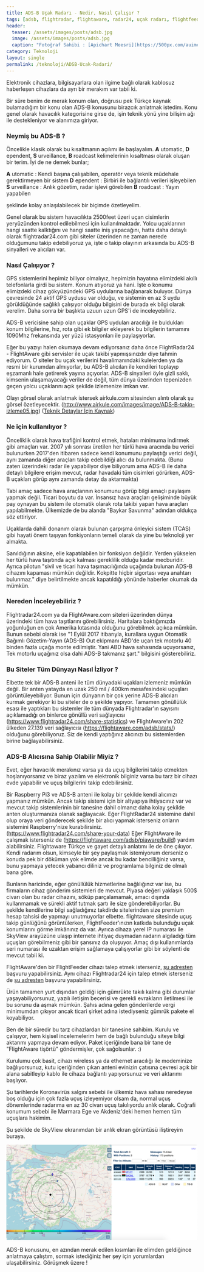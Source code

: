 ```yaml
---
title: ADS-B Uçak Radarı - Nedir, Nasıl Çalışır ?
tags: [adsb, flightradar, flightaware, radar24, uçak radarı, flightfeeder, radarbox, hava radarı]
header:
  teaser: /assets/images/posts/adsb.jpg
  image: /assets/images/posts/adsb.jpg
  caption: "Fotoğraf Sahibi : [Apichart Meesri](https://500px.com/auimeesri)"
category: Teknoloji
layout: single
permalink: /teknoloji/ADSB-Ucak-Radari/
---
```


Elektronik cihazlara, bilgisayarlara olan ilgime bağlı olarak kablosuz haberleşen cihazlara da ayrı bir merakım var tabii ki.

Bir süre benim de merak konum olan, doğrusu pek Türkçe kaynak bulamadığım bir konu olan ADS-B konusunu birazcık anlatmak istedim. Konu genel olarak havacılık kategorisine girse de, işin teknik yönü yine bilişim ağı ile destekleniyor ve alanımıza giriyor.

### Neymiş bu ADS-B ?

Öncelikle klasik olarak bu kısaltmanın açılımı ile başlayalım.
**A** utomatic, **D** ependent, **S** urveillance, **B** roadcast kelimelerinin kısaltması olarak oluşan bir terim. İyi de ne demek bunlar;

**A** utomatic : Kendi başına çalışabilen, operatör veya teknik müdehale gerektirmeyen bir sistem
**D** ependent : Birbiri ile bağlantılı verileri işleyebilen
**S** urveillance : Anlık gözetim, radar işlevi görebilen
**B** roadcast : Yayın yapabilen

şeklinde kolay anlaşılabilecek bir biçimde özetleyelim.

Genel olarak bu sistem havacılıkta 2500feet üzeri uçan cisimlerin yeryüzünden kontrol edilebilmesi için kullanılmaktadır. Yolcu uçaklarının hangi saatte kalktığını ve hangi saatte iniş yapacağını, hatta daha detaylı olarak flightradar24.com gibi siteler üzerinden ne zaman nerede olduğumunu takip edebiliyoruz ya, işte o takip olayının arkasında bu ADS-B sinyalleri ve alıcıları var.

### Nasıl Çalışıyor ?

GPS sistemlerini hepimiz biliyor olmalıyız, hepimizin hayatına elimizdeki akıllı telefonlarla girdi bu sistem. Konum atıyoruz ya hani. İşte o konumu elimizdeki cihaz gökyüzündeki GPS uydularına bağlanarak buluyor. Dünya çevresinde 24 aktif GPS uydusu var olduğu, ve sistemin en az 3 uydu görüldüğünde sağlıklı çalışıyor olduğu bilgisini de burada ek bilgi olarak verelim. Daha sonra bir başlıkta uzuun uzun GPS'i de inceleyebiliriz.

ADS-B vericisine sahip olan uçaklar GPS uyduları aracılığı ile buldukları konum bilgilerine, hız, rota gibi ek bilgiler ekleyerek bu bilgilerin tamamını 1090Mhz frekansında yer yüzü istasyonları ile paylaşıyorlar.

Eğer bu yazıyı halen okumaya devam ediyorsanız daha önce FlightRadar24 - FlightAware gibi servisler ile uçak takibi yapmışsınızdır diye tahmin ediyorum. O siteler bu uçak verilerini havalimanındaki kulelerden ya da resmi bir kurumdan almıyorlar, bu ADS-B alıcıları ile kendileri toplayıp eşzamanlı hale getirerek yayına açıyorlar. ADS-B sinyalleri öyle gizli saklı, kimsenin ulaşamayacağı veriler de değil, tüm dünya üzerinden tepenizden geçen yolcu uçaklarını açık şekilde izlemenize imkan var.

Olayı görsel olarak anlatmak istersek airkule.com sitesinden alıntı olarak şu görsel özetleyecektir.
(http://www.airkule.com/images/image/ADS-B-takip-izleme05.jpg)
([Teknik Detaylar İçin Kaynak](http://www.airkule.com/yazar/ADS-B-ILE-GELECEGIN-PILOTSUZ-UCAK-TEKNOLOJISI/1229))

### Ne için kullanılıyor ?

Önceliklik olarak hava trafiğini kontrol etmek, hataları minimuma indirmek gibi amaçları var. 2007 yılı sonrası üretilen her türlü hava aracında bu verici bulunurken 2017'den itibaren sadece kendi konumunu paylaştığı verici değil, aynı zamanda diğer araçları takip edebildiği alıcı da bulunmakta. (Bunu zaten üzerindeki radar ile yapabiliyor diye biliyorum ama ADS-B ile daha detaylı bilgilere erişim mevcut, radar havadaki tüm cisimleri görürken, ADS-B uçakları görüp aynı zamanda detay da aktarmakta)

Tabi amaç sadece hava araçlarının konumunu görüp bilgi amaçlı paylaşım yapmak değil. Ticari boyutu da var. İnsansız hava araçları gelişiminde büyük pay oynayan bu sistem ile otomatik olarak rota takibi yapan hava araçları yapılabilmekte. Ülkemizde de bu alanda "Baykar Savunma" adından oldukça söz ettiriyor.

Uçaklarda dahili donanım olarak bulunan çarpışma önleyici sistem (TCAS) gibi hayati önem taşıyan fonkiyonların temeli olarak da yine bu teknoloji yer almakta.

Sanıldığının aksine, elle kapatılabilen bir fonksiyon değildir. Yerden yükselen her türlü hava taşıtında açık kalması gereklilik olduğu kadar mecburidir. Ayrıca pilotun "sivil ve ticari hava taşımacılığında uçağında bulunan ADS-B cihazını kapaması mümkün değildir. Kokpitte hiçbir sigortası veya anahtarı bulunmaz." diye belirtilmekte ancak kapatıldığı yönünde haberler okumak da mümkün.

### Nereden İnceleyebiliriz ?

Flightradar24.com ya da FlightAware.com siteleri üzerinden dünya üzerindeki tüm hava taşıtlarını görebilirsiniz. Haritalara baktığımızda yoğunluğun en çok Amerika kıtasında olduğunu görebilmek açıkca mümkün. Bunun sebebi olarak ise "1 Eylül 2017 itibarıyla, kurallara uygun Otomatik Bağımlı Gözetim-Yayın (ADS-B) Out ekipmanı ABD'de uçan tek motorlu 40 binden fazla uçağa monte edilmiştir. Yani ABD hava sahasında uçuyorsanız, Tek motorlu uçağınız olsa dahi ADS-B takmanız şart." bilgisini gösterebiliriz.

### Bu Siteler Tüm Dünyayı Nasıl İzliyor ?

Elbette tek bir ADS-B anteni ile tüm dünyadaki uçakları izlemeniz mümkün değil. Bir anten yatayda en uzak 250 mil / 400km mesafesindeki uçuşları görüntüleyebiliyor. Bunun için dünyanın bir çok yerine ADS-B alıcıları kurmak gerekiyor ki bu siteler de o şekilde yapıyor. Tamamen gönüllülük esası ile yaptıkları bu sistemler ile tüm dünyada Flightradar'ın sayısını açıklamadığı on binlerce gönüllü veri sağlayıcısı (https://www.flightradar24.com/share-statistics)  ve FlightAware'ın 202 ülkeden 27.139 veri sağlayıcısı (https://flightaware.com/adsb/stats/) olduğunu görebiliyoruz. Siz de kendi yaptığınız alıcınızı bu sistemlerden birine bağlayabilirsiniz.

### ADS-B Alıcısına Sahip Olabilir Miyiz ?

Evet, eğer havacılık merakınız varsa ya da uçuş bilgilerini takip etmekten hoşlanıyorsanız ve biraz yazılım ve elektronik bilginiz varsa bu tarz bir cihazı evde yapabilir ve uçuş bilgilerini takip edebilirsiniz.

Bir Raspberry Pi3 ve ADS-B anteni ile kolay bir şekilde kendi alıcınızı yapmanız mümkün. Ancak takip sistemi için bir altyapıya ihtiyacınız var ve mevcut takip sistemlerinin bir tanesine dahil olmanız daha kolay şekilde anten oluşturmanıza olanak sağlayacak. Eğer FlightRadar24 sistemine dahil olup oraya veri gönderecek şekilde bir alıcı yapmak isterseniz onların sistemini Raspberry'nize kurabilirsiniz. (https://www.flightradar24.com/share-your-data)
Eğer FlightAware ile çalışmak isterseniz de (https://flightaware.com/adsb/piaware/build) yardım alabilirsiniz. Flightaware Türkçe ve gayet detaylı anlatımı ile de öne çıkıyor.
Kendi radarım olsun, kimseyle bir şey paylaşmak istemiyorum derseniz o konuda pek bir döküman yok elimde ancak bu kadar bencilliğiniz varsa, bunu yapmaya yetecek yabancı diliniz ve programlama bilginiz de olmalı bana göre.

Bunların haricinde, eğer gönüllülük hizmetlerine bağlılığınız var ise, bu firmaların cihaz gönderim sistemleri de mevcut. Piyasa değeri yaklaşık 500$ civarı olan bu radar cihazını, söküp parçalamamak, amacı dışında kullanmamak ve sürekli aktif tutmak şartı ile size gönderebiliyorlar. Bu şekilde kendilerine bilgi sağladığınız takdirde sitelerinden size premium hesap tahsisi de yapmayı unutmuyorlar elbette. flightaware sitesinde uçuş takip günlüğünü görüntülerken, FlightFeeder'ınızın katkıda bulunduğu uçak konumlarını görme imkânınız da var. Ayrıca cihaza yerel IP numarası ile SkyView arayüzüne ulaşıp internete ihtiyaç duymadan radarın algıladığı tüm uçuşları görebilmeniz gibi bir şansınız da oluşuyor. Amaç dışı kullanımlarda seri numarası ile uzaktan erişim sağlamaya çalışıyorlar gibi bir söylenti de mevcut tabii ki.

FlightAware'den bir FlightFeeder cihazı talep etmek isterseniz, [şu adresten](https://tr.flightaware.com/adsb/request) başvuru yapabilirsiniz. Aynı cihazı Flightradar24 için talep etmek isterseniz de [şu adresten](https://www.flightradar24.com/apply-for-receiver) başvuru yapabilirsiniz.

Ürün tamamen yurt dışından geldiği için gümrükte takılı kalma gibi durumlar yaşayabiliyorsunuz, yazılı iletişim becerisi ve gerekli evrakların iletilmesi ile bu sorunu da aşmak mümkün. Şahıs adına gelen gönderilerde vergi minimumdan çıkıyor ancak ticari şirket adına istediyseniz gümrük pakete el koyabiliyor.

Ben de bir süredir bu tarz cihazlardan bir tanesine sahibim. Kurulu ve çalışıyor, hem kişisel incelemelerim hem de bağlı bulunduğu siteye bilgi aktarımı yapmaya devam ediyor. Paket içeriğinde bana bir tane de "FlightAware tişörtü" göndermişler, çok sağolsunlar. :)

Kurulumu çok basit, cihazı wireless ya da ethernet aracılığı ile modeminize bağlıyorsunuz, kutu içeriğinden çıkan anteni evinizin çatısına çevresi açık bir alana sabitleyip kablo ile cihaza bağlantı yapıyorsunuz ve veri aktarımı başlıyor.

Şu tarihlerde Koronavirüs salgını sebebi ile ülkemiz hava sahası neredeyse boş olduğu için çok fazla uçuş izleyemiyor olsam da, normal uçuş dönemlerinde radarıma en az 30 civarı uçuş takılıyordu anlık olarak. Coğrafi konumum sebebi ile Marmara Ege ve Akdeniz'deki hemen hemen tüm uçuşlara hakimim.

Şu şekilde de SkyView ekranımdan bir anlık ekran görüntüsü iliştireyim buraya.

![ADSB-Radar](/assets/images/posts/yazi/radar.jpg)

ADS-B konusunu, en azından merak edilen kısımları ile elimden geldiğince anlatmaya çalıştım, sormak istediğiniz her şey için yorumlardan ulaşabilirsiniz. Görüşmek üzere !
